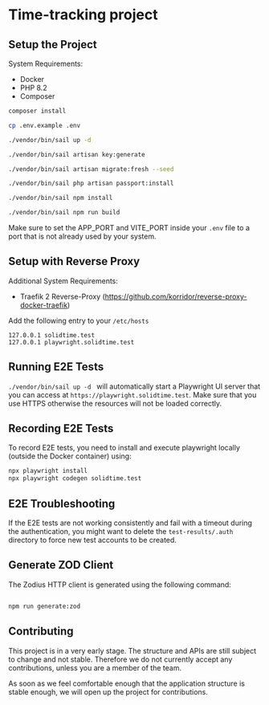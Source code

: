 # Time-tracking project

## Setup the Project

System Requirements:
* Docker
* PHP 8.2
* Composer

```bash
composer install

cp .env.example .env

./vendor/bin/sail up -d

./vendor/bin/sail artisan key:generate

./vendor/bin/sail artisan migrate:fresh --seed

./vendor/bin/sail php artisan passport:install

./vendor/bin/sail npm install

./vendor/bin/sail npm run build

```

Make sure to set the APP_PORT and VITE_PORT inside your `.env` file to a port that is not already used by your system.

## Setup with Reverse Proxy

Additional System Requirements:
* Traefik 2 Reverse-Proxy (https://github.com/korridor/reverse-proxy-docker-traefik)

Add the following entry to your `/etc/hosts`

```
127.0.0.1 solidtime.test
127.0.0.1 playwright.solidtime.test
```

## Running E2E Tests

`./vendor/bin/sail up -d ` will automatically start a Playwright UI server that you can access at `https://playwright.solidtime.test`. 
Make sure that you use HTTPS otherwise the resources will not be loaded correctly.

## Recording E2E Tests

To record E2E tests, you need to install and execute playwright locally (outside the Docker container) using: 

```bash
npx playwright install
npx playwright codegen solidtime.test
``` 

## E2E Troubleshooting

If the E2E tests are not working consistently and fail with a timeout during the authentication, you might want to delete the `test-results/.auth` directory to force new test accounts to be created.

## Generate ZOD Client

The Zodius HTTP client is generated using the following command:

```bash

npm run generate:zod
```

## Contributing

This project is in a very early stage. The structure and APIs are still subject to change and not stable. 
Therefore we do not currently accept any contributions, unless you are a member of the team.

As soon as we feel comfortable enough that the application structure is stable enough, we will open up the project for contributions.

